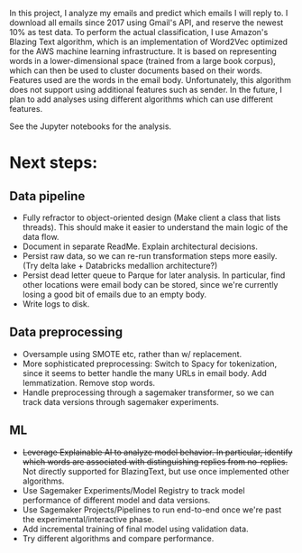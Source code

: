 In this project, I analyze my emails and predict which emails I will reply to. I download all emails since 2017 using Gmail's API, and reserve the newest 10% as test data. 
To perform the actual classification, I use Amazon's Blazing Text algorithm, which is an implementation of Word2Vec optimized for the AWS machine learning infrastructure. It is based on representing words in a lower-dimensional space (trained from a large book corpus), which can then be used to cluster documents based on their words. Features used are the words in the email body. Unfortunately, this algorithm does not support using additional features such as sender. In the future, I plan to add analyses using different algorithms which can use different features.

See the Jupyter notebooks for the analysis.

# Next steps:
## Data pipeline
- Fully refractor to object-oriented design (Make client a class that lists threads). This should make it easier to understand the main logic of the data flow.
- Document in separate ReadMe. Explain architectural decisions.
- Persist raw data, so we can re-run transformation steps more easily. (Try delta lake + Databricks medallion architecture?)
- Persist dead letter queue to Parque for later analysis. In particular, find other locations were email body can be stored, since we're currently losing a good bit of emails due to an empty body.
- Write logs to disk.

## Data preprocessing
- Oversample using SMOTE etc, rather than w/ replacement.
- More sophisticated preprocessing: Switch to Spacy for tokenization, since it seems to better handle the many URLs in email body. Add lemmatization. Remove stop words.
- Handle preprocessing through a sagemaker transformer, so we can track data versions through sagemaker experiments.

## ML
- ~~Leverage Explainable AI to analyze model behavior. In particular, identify which words are associated with distinguishing replies from no-replies.~~ Not directly supported for BlazingText, but use once implemented other algorithms.
- Use Sagemaker Experiments/Model Registry to track model performance of different model and data versions.
- Use Sagemaker Projects/Pipelines to run end-to-end once we're past the experimental/interactive phase.
- Add incremental training of final model using validation data.
- Try different algorithms and compare performance.